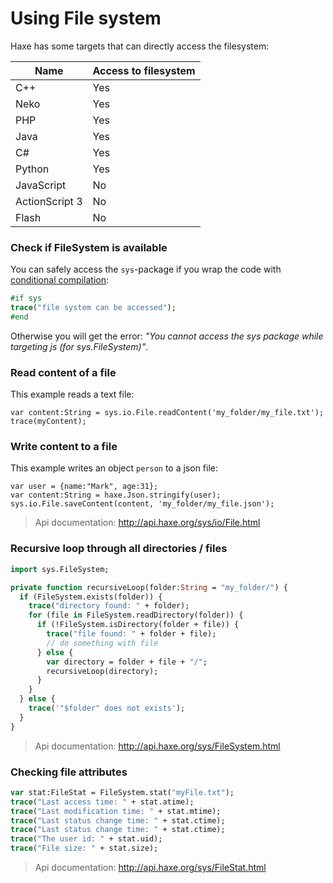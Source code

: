 [tags]: / "filesystem"

# Using File system

Haxe has some targets that can directly access the filesystem:

Name | Access to filesystem
--- | --- | 
C++ | Yes 
Neko | Yes 
PHP | Yes 
Java  | Yes
C#  | Yes 
Python  | Yes 
JavaScript | No 
ActionScript 3  | No 
Flash | No 

### Check if FileSystem is available

You can safely access the `sys`-package if you wrap the code with [conditional compilation](http://haxe.org/manual/lf-condition-compilation.html):
  
```haxe
#if sys
trace("file system can be accessed");
#end
```
Otherwise you will get the error:
  _"You cannot access the sys package while targeting js (for sys.FileSystem)"_.

### Read content of a file

This example reads a text file:
```
var content:String = sys.io.File.readContent('my_folder/my_file.txt');
trace(myContent);
```

### Write content to a file

This example writes an object `person` to a json file:
```
var user = {name:"Mark", age:31};
var content:String = haxe.Json.stringify(user);
sys.io.File.saveContent(content, 'my_folder/my_file.json');
```
> Api documentation: <http://api.haxe.org/sys/io/File.html>

### Recursive loop through all directories / files
```haxe
import sys.FileSystem;

private function recursiveLoop(folder:String = "my_folder/") {
  if (FileSystem.exists(folder)) {
    trace("directory found: " + folder);
    for (file in FileSystem.readDirectory(folder)) {
      if (!FileSystem.isDirectory(folder + file)) {
        trace("file found: " + folder + file);
        // do something with file
      } else {
        var directory = folder + file + "/";
        recursiveLoop(directory);
      }
    }
  } else {
    trace('"$folder" does not exists');
  }
}
```
> Api documentation: <http://api.haxe.org/sys/FileSystem.html>

### Checking file attributes

```haxe
var stat:FileStat = FileSystem.stat("myFile.txt");
trace("Last access time: " + stat.atime);
trace("Last modification time: " + stat.mtime);
trace("Last status change time: " + stat.ctime);
trace("Last status change time: " + stat.ctime);
trace("The user id: " + stat.uid);
trace("File size: " + stat.size);
```
> Api documentation: <http://api.haxe.org/sys/FileStat.html>
